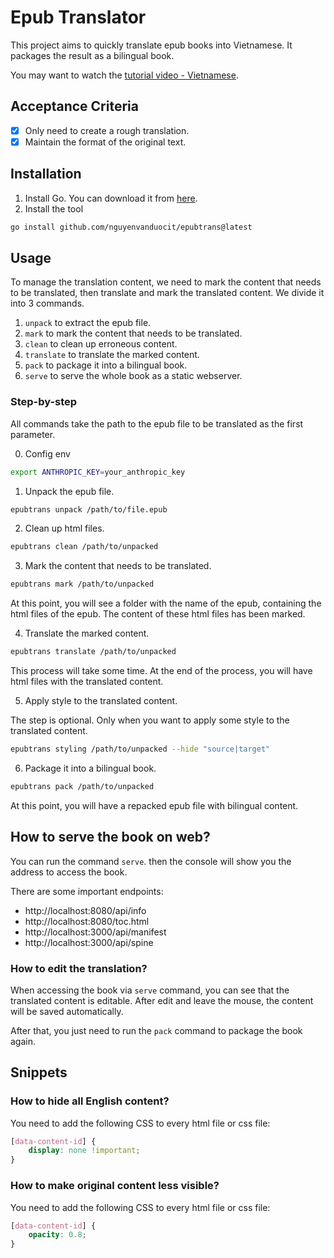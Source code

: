 # Epub Translator

This project aims to quickly translate epub books into Vietnamese. It packages the result as a bilingual book.

You may want to watch the [tutorial video - Vietnamese](https://youtu.be/9MspqDLPaxQ).

## Acceptance Criteria

- [x] Only need to create a rough translation.
- [x] Maintain the format of the original text.

## Installation

1. Install Go. You can download it from [here](https://golang.org/dl/).
2. Install the tool

```bash
go install github.com/nguyenvanduocit/epubtrans@latest
```

## Usage

To manage the translation content, we need to mark the content that needs to be translated, then translate and mark the
translated content. We divide it into 3 commands.

1. `unpack` to extract the epub file.
2. `mark` to mark the content that needs to be translated.
3. `clean` to clean up erroneous content.
4. `translate` to translate the marked content.
5. `pack` to package it into a bilingual book.
6. `serve` to serve the whole book as a static webserver.

### Step-by-step

All commands take the path to the epub file to be translated as the first parameter.

0. Config env

```bash
export ANTHROPIC_KEY=your_anthropic_key
```

1. Unpack the epub file.

 ```bash
epubtrans unpack /path/to/file.epub
 ```

2. Clean up html files.

 ```bash
epubtrans clean /path/to/unpacked
 ```

3. Mark the content that needs to be translated.

 ```bash
epubtrans mark /path/to/unpacked
 ```

At this point, you will see a folder with the name of the epub, containing the html files of the epub. The content of
these html files has been marked.

4. Translate the marked content.

 ```bash
epubtrans translate /path/to/unpacked
 ```

This process will take some time. At the end of the process, you will have html files with the translated content.

5. Apply style to the translated content.

The step is optional. Only when you want to apply some style to the translated content.

 ```bash
epubtrans styling /path/to/unpacked --hide "source|target"
 ```

6. Package it into a bilingual book.

 ```bash
epubtrans pack /path/to/unpacked
 ```

At this point, you will have a repacked epub file with bilingual content.

## How to serve the book on web?

You can run the command `serve`. then the console will show you the address to access the book.

There are some important endpoints:

- http://localhost:8080/api/info
- http://localhost:8080/toc.html
- http://localhost:3000/api/manifest
- http://localhost:3000/api/spine

### How to edit the translation?

When accessing the book via `serve` command, you can see that the translated content is editable. After edit and leave the mouse, the content will be saved automatically.

After that, you just need to run the `pack` command to package the book again.

## Snippets

### How to hide all English content?

You need to add the following CSS to every html file or css file:

```css
[data-content-id] {
    display: none !important;
}
```

### How to make original content less visible?

You need to add the following CSS to every html file or css file:

```css
[data-content-id] {
    opacity: 0.8;
}
```

